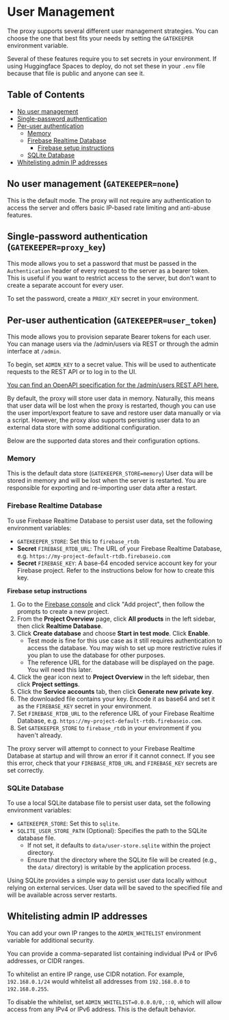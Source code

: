 # User Management

The proxy supports several different user management strategies. You can choose the one that best fits your needs by setting the `GATEKEEPER` environment variable.

Several of these features require you to set secrets in your environment. If using Huggingface Spaces to deploy, do not set these in your `.env` file because that file is public and anyone can see it.

## Table of Contents

- [No user management](#no-user-management-gatekeepernone)
- [Single-password authentication](#single-password-authentication-gatekeeperproxy_key)
- [Per-user authentication](#per-user-authentication-gatekeeperuser_token)
  - [Memory](#memory)
  - [Firebase Realtime Database](#firebase-realtime-database)
    - [Firebase setup instructions](#firebase-setup-instructions)
  - [SQLite Database](#sqlite-database)
- [Whitelisting admin IP addresses](#whitelisting-admin-ip-addresses)

## No user management (`GATEKEEPER=none`)

This is the default mode. The proxy will not require any authentication to access the server and offers basic IP-based rate limiting and anti-abuse features.

## Single-password authentication (`GATEKEEPER=proxy_key`)

This mode allows you to set a password that must be passed in the `Authentication` header of every request to the server as a bearer token. This is useful if you want to restrict access to the server, but don't want to create a separate account for every user.

To set the password, create a `PROXY_KEY` secret in your environment.

## Per-user authentication (`GATEKEEPER=user_token`)

This mode allows you to provision separate Bearer tokens for each user. You can manage users via the /admin/users via REST or through the admin interface at `/admin`.

To begin, set `ADMIN_KEY` to a secret value. This will be used to authenticate requests to the REST API or to log in to the UI.

[You can find an OpenAPI specification for the /admin/users REST API here.](openapi-admin-users.yaml)

By default, the proxy will store user data in memory. Naturally, this means that user data will be lost when the proxy is restarted, though you can use the user import/export feature to save and restore user data manually or via a script. However, the proxy also supports persisting user data to an external data store with some additional configuration.

Below are the supported data stores and their configuration options.

### Memory

This is the default data store (`GATEKEEPER_STORE=memory`) User data will be stored in memory and will be lost when the server is restarted. You are responsible for exporting and re-importing user data after a restart.

### Firebase Realtime Database

To use Firebase Realtime Database to persist user data, set the following environment variables:

- `GATEKEEPER_STORE`: Set this to `firebase_rtdb`
- **Secret** `FIREBASE_RTDB_URL`: The URL of your Firebase Realtime Database, e.g. `https://my-project-default-rtdb.firebaseio.com`
- **Secret** `FIREBASE_KEY`: A base-64 encoded service account key for your Firebase project. Refer to the instructions below for how to create this key.

**Firebase setup instructions**

1. Go to the [Firebase console](https://console.firebase.google.com/) and click "Add project", then follow the prompts to create a new project.
2. From the **Project Overview** page, click **All products** in the left sidebar, then click **Realtime Database**.
3. Click **Create database** and choose **Start in test mode**. Click **Enable**.
   - Test mode is fine for this use case as it still requires authentication to access the database. You may wish to set up more restrictive rules if you plan to use the database for other purposes.
   - The reference URL for the database will be displayed on the page. You will need this later.
4. Click the gear icon next to **Project Overview** in the left sidebar, then click **Project settings**.
5. Click the **Service accounts** tab, then click **Generate new private key**.
6. The downloaded file contains your key. Encode it as base64 and set it as the `FIREBASE_KEY` secret in your environment.
7. Set `FIREBASE_RTDB_URL` to the reference URL of your Firebase Realtime Database, e.g. `https://my-project-default-rtdb.firebaseio.com`.
8. Set `GATEKEEPER_STORE` to `firebase_rtdb` in your environment if you haven't already.

The proxy server will attempt to connect to your Firebase Realtime Database at startup and will throw an error if it cannot connect. If you see this error, check that your `FIREBASE_RTDB_URL` and `FIREBASE_KEY` secrets are set correctly.

### SQLite Database

To use a local SQLite database file to persist user data, set the following environment variables:

- `GATEKEEPER_STORE`: Set this to `sqlite`.
- `SQLITE_USER_STORE_PATH` (Optional): Specifies the path to the SQLite database file.
    - If not set, it defaults to `data/user-store.sqlite` within the project directory.
    - Ensure that the directory where the SQLite file will be created (e.g., the `data/` directory) is writable by the application process.

Using SQLite provides a simple way to persist user data locally without relying on external services. User data will be saved to the specified file and will be available across server restarts.

## Whitelisting admin IP addresses
You can add your own IP ranges to the `ADMIN_WHITELIST` environment variable for additional security.

You can provide a comma-separated list containing individual IPv4 or IPv6 addresses, or CIDR ranges.

To whitelist an entire IP range, use CIDR notation. For example, `192.168.0.1/24` would whitelist all addresses from `192.168.0.0` to `192.168.0.255`.

To disable the whitelist, set `ADMIN_WHITELIST=0.0.0.0/0,::0`, which will allow access from any IPv4 or IPv6 address. This is the default behavior.
